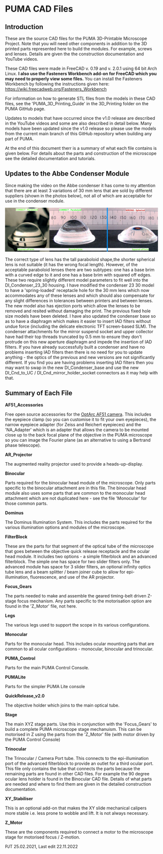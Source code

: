 PUMA CAD Files
==============

Introduction
------------
These are the source CAD files for the PUMA 3D-Printable Microscope Project. Note that you will need other components in addition to the 3D printed parts represented here to build the modules. For example, screws and lenses. Details are given the the construction documentation and YouTube videos.

These CAD files were made in FreeCAD v. 0.19 and v. 2.0.1 using 64 bit Arch Linux. **I also use the Fasteners Workbench add-on for FreeCAD which you may need to properly view some files.** You can install the Fasteners Workbench by following the instructions given here: https://wiki.freecadweb.org/Fasteners_Workbench

For information on how to generate STL files from the models in these CAD files, see the 'PUMA_3D_Printing_Guide' in the 3D_Printing folder on the PUMA GitHub page.

Updates to models that have occurred since the v1.0 release are described in the YouTube videos and some are also described in detail below. Many models have been updated since the v1.0 release so please use the models from the current main branch of this GitHub repository when building any part of PUMA.

At the end of this document therr is a summary of what each file contains is given below. For details about the parts and construction of the microscope see the detailed documentation and tutorials.

Updates to the Abbe Condenser Module
------------------------------------
Since making the video on the Abbe condenser it has come to my attention that there are at least 3 variations of 30 mm lens that are sold by different suppliers (shown in the photos below), not all of which are acceptable for use in the condenser module.

![30mm lens variants](Images/30mm_Condenser_lenses.jpg)

The correct type of lens has the tall paraboloid shape,the shorter spherical lens is not suitable (it has the wrong focal length). However, of the acceptable paraboloid lenses there are two subtypes: one has a base brim with a curved edge to it and one has a base brim with squared off edges. These two require slightly different model parameters to fit well into the DI_Condenser_23_30 housing.
I have modified the condenser 23 30 model to have a 'spring-loaded' receptacle hole for the 30 mm lens which now accommodates any of these lenses and which should also compensate for any slight differences in tolerances between printers and between lenses. The new model also has ejection ports which allow the lenses to be removed and resited without damaging the print.
The previous fixed hole size models have been deleted.
I have also updated the condenser base so as to have a diaphragm which makes it easier to insert IAD filters without undue force (including the delicate electronic TFT screen-based SLM). The condenser attachments for the mirror suspend socket and upper collector have had their top threads truncated by 0.5 mm to ensure they don't protrude on this new aperture diaphragm and impede the insertion of IAD filters.
If you have already successfully built a condenser and have no problems inserting IAD filters then there is no need for you to update anything - the optics of the previous and new versions are not significantly different. If you find you are having problems inserting IAD filters then you may want to swap in the new DI_Condenser_base and use the new DI_Cnd_to_UC / DI_Cnd_mirror_holder_socket connectors as it may help with that.


Summary of Each File
--------------------
**AF51_Accessories**

Free open source accessories for the [OptArc AF51 camera](https://www.optarc.co.uk/products/cameras-2/). This includes the eyepiece clamp (so you can customise it to fit your own eyepieces), the narrow eyepiece adapter (for Zeiss and Reichert eyepieces) and the 'NA_Adapter' which is an adapter that allows the camera to be mounted close up to the back focal plane of the objective in the PUMA microscope so you can image the Fourier plane (as an alternative to using a Bertrand phase telescope).

**AR_Projector**

 The augmented reality projector used to provide a heads-up-display.
 
**Binocular**

 Parts required for the binocular head module of the microscope. Only parts specific to the binocular attachment are in this file. The binocular head module also uses some parts that are common to the monocular head attachment which are not duplicated here - see the file 'Monocular' for those common parts.
 
**Dominus**

 The Dominus Illumination System. This includes the parts required for the various illumination options and modules of the microscope.
 
**FilterBlock**

 These are the parts for that segment of the optical tube of the microscope that goes between the objective quick release receptacle and the ocular head module. It includes two options - a simple filterblock and an advanced filterblock. The simple one has space for two slider filters only. The advanced module has space for 3 slider filters, an optional infinity optics tube lens and a beam splitter / beam joiner cube to allow for epi-illumination, fluorescence, and use of the AR projector.
 
**Focus_Gears**

 The parts needed to make and assemble the geared timing-belt driven Z-stage focus mechanism. Any parts specific to the motorisation option are found in the 'Z_Motor' file, not here.
 
**Legs**

 The various legs used to support the scope in its various configurations.
 
**Monocular**

 Parts for the monocular head. This includes ocular mounting parts that are common to all ocular configurations - monocular, binocular and trinocular.
 
**PUMA_Control**

 Parts for the main PUMA Control Console.
 
**PUMALite**

 Parts for the simpler PUMA Lite console
 
**QuickRelease_v2.0**

 The objective holder which joins to the main optical tube.
 
**Stage**

 The main XYZ stage parts. Use this in conjunction with the 'Focus_Gears' to build a complete PUMA microscope stage mechanuism. This can be motorised in Z using the parts from the 'Z_Motor' file (with motor driven by the PUMA Control Console)
 
**Trinocular**

 The Trinocular / Camera Port tube. This connects to the epi-illumination port of the advanced filterblock to provide an outlet for a third ocular port. This file only contains the tube that connects the parts because the remaining parts are found in other CAD files. For example the 90 degree ocular lens holder is found in the Binocular CAD file. Details of what parts are needed and where to find them are given in the detailed construction documentation.
  
**XY_Stabiliser**

 This is an optional add-on that makes the XY slide mechanical calipers more stable i.e. less prone to wobble and lift. It is not always necessary.

**Z_Motor**

 These are the components required to connect a motor to the microscope stage for motorised focus / Z-motion.
 

PJT 25.02.2021, Last edit 22.11.2022
